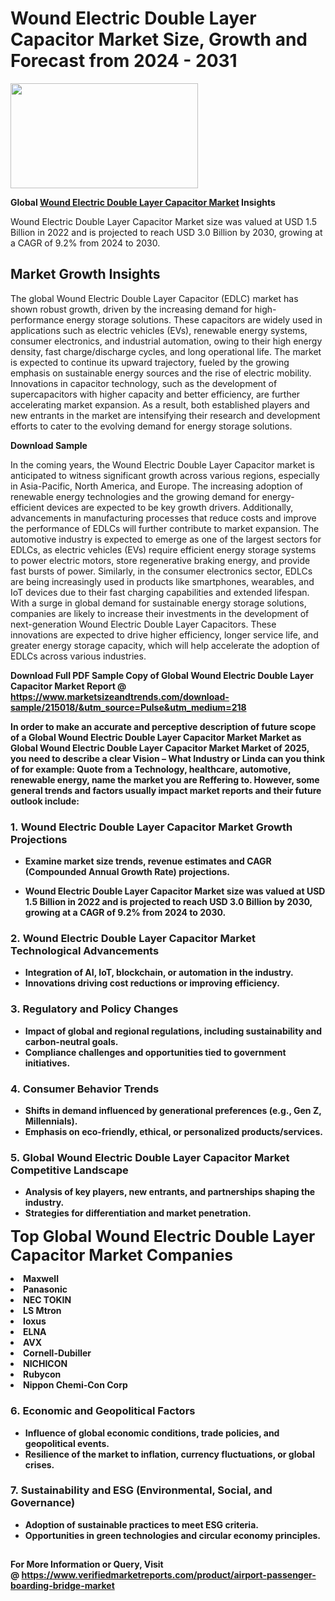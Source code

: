 <H1>Wound Electric Double Layer Capacitor Market Size, Growth and Forecast from 2024 - 2031</H1><img class="aligncenter size-medium wp-image-584254" src="https://thirdeyenews.in/wp-content/uploads/2024/09/Global-Market-Research-300x168.jpeg" alt="" width="300" height="168" /><p><strong>Global&nbsp;<a href="https://www.marketsizeandtrends.com/download-sample/215018/&amp;utm_source=Pulse&amp;utm_medium=218">Wound Electric Double Layer Capacitor Market</a> Insights</strong></p><p>Wound Electric Double Layer Capacitor Market size was valued at USD 1.5 Billion in 2022 and is projected to reach USD 3.0 Billion by 2030, growing at a CAGR of 9.2% from 2024 to 2030.</p><p><h2>Market Growth Insights</h2> <p>The global Wound Electric Double Layer Capacitor (EDLC) market has shown robust growth, driven by the increasing demand for high-performance energy storage solutions. These capacitors are widely used in applications such as electric vehicles (EVs), renewable energy systems, consumer electronics, and industrial automation, owing to their high energy density, fast charge/discharge cycles, and long operational life. The market is expected to continue its upward trajectory, fueled by the growing emphasis on sustainable energy sources and the rise of electric mobility. Innovations in capacitor technology, such as the development of supercapacitors with higher capacity and better efficiency, are further accelerating market expansion. As a result, both established players and new entrants in the market are intensifying their research and development efforts to cater to the evolving demand for energy storage solutions.</p> <p><strong>Download Sample</strong></p> <p>In the coming years, the Wound Electric Double Layer Capacitor market is anticipated to witness significant growth across various regions, especially in Asia-Pacific, North America, and Europe. The increasing adoption of renewable energy technologies and the growing demand for energy-efficient devices are expected to be key growth drivers. Additionally, advancements in manufacturing processes that reduce costs and improve the performance of EDLCs will further contribute to market expansion. The automotive industry is expected to emerge as one of the largest sectors for EDLCs, as electric vehicles (EVs) require efficient energy storage systems to power electric motors, store regenerative braking energy, and provide fast bursts of power. Similarly, in the consumer electronics sector, EDLCs are being increasingly used in products like smartphones, wearables, and IoT devices due to their fast charging capabilities and extended lifespan. With a surge in global demand for sustainable energy storage solutions, companies are likely to increase their investments in the development of next-generation Wound Electric Double Layer Capacitors. These innovations are expected to drive higher efficiency, longer service life, and greater energy storage capacity, which will help accelerate the adoption of EDLCs across various industries.</p> <p><strong></p><p><span class=""><strong>Download Full PDF Sample Copy of Global Wound Electric Double Layer Capacitor Market Report</strong> @ <a href="https://www.marketsizeandtrends.com/download-sample/215018/&amp;utm_source=Pulse&amp;utm_medium=218" target="_blank">https://www.marketsizeandtrends.com/download-sample/215018/&amp;utm_source=Pulse&amp;utm_medium=218</a></span></p><p>In order to make an accurate and perceptive description of future scope of a Global&nbsp;Wound Electric Double Layer Capacitor Market Market as Global&nbsp;Wound Electric Double Layer Capacitor Market Market of 2025, you need to describe a clear Vision &ndash; What Industry or Linda can you think of for example: Quote from a Technology, healthcare, automotive, renewable energy, name the market you are Reffering to. However, some general trends and factors usually impact market reports and their future outlook include:</p><h3>1.&nbsp;<strong>Wound Electric Double Layer Capacitor Market Growth Projections</strong></h3><ul><li>Examine market size trends, revenue estimates and CAGR (Compounded Annual Growth Rate) projections.</li><li><p>Wound Electric Double Layer Capacitor Market size was valued at USD 1.5 Billion in 2022 and is projected to reach USD 3.0 Billion by 2030, growing at a CAGR of 9.2% from 2024 to 2030.</p></li></ul><h3>2.&nbsp;<strong>Wound Electric Double Layer Capacitor Market Technological Advancements</strong></h3><ul><li>Integration of AI, IoT, blockchain, or automation in the industry.</li><li>Innovations driving cost reductions or improving efficiency.</li></ul><h3>3.&nbsp;<strong>Regulatory and Policy Changes</strong></h3><ul><li>Impact of global and regional regulations, including sustainability and carbon-neutral goals.</li><li>Compliance challenges and opportunities tied to government initiatives.</li></ul><h3>4.&nbsp;<strong>Consumer Behavior Trends</strong></h3><ul><li>Shifts in demand influenced by generational preferences (e.g., Gen Z, Millennials).</li><li>Emphasis on eco-friendly, ethical, or personalized products/services.</li></ul><h3>5.&nbsp;<strong>Global Wound Electric Double Layer Capacitor Market Competitive Landscape</strong></h3><ul><li>Analysis of key players, new entrants, and partnerships shaping the industry.</li><li>Strategies for differentiation and market penetration.</li></ul><p data-pm-slice="1 1 []"><span style="color: inherit; font-family: inherit; font-size: 25px;">Top Global Wound Electric Double Layer Capacitor Market Companies</span></p><div class="" data-test-id=""><p><li>Maxwell</li><li> Panasonic</li><li> NEC TOKIN</li><li> LS Mtron</li><li> Ioxus</li><li> ELNA</li><li> AVX</li><li> Cornell-Dubiller</li><li> NICHICON</li><li> Rubycon</li><li> Nippon Chemi-Con Corp</li></p></div><h3>6.&nbsp;<strong>Economic and Geopolitical Factors</strong></h3><ul><li>Influence of global economic conditions, trade policies, and geopolitical events.</li><li>Resilience of the market to inflation, currency fluctuations, or global crises.</li></ul><h3>7.&nbsp;<strong>Sustainability and ESG (Environmental, Social, and Governance)</strong></h3><ul><li>Adoption of sustainable practices to meet ESG criteria.</li><li>Opportunities in green technologies and circular economy principles.</li></ul><h2><strong style="font-size: 14px;">For More Information or Query, Visit @&nbsp;</strong><a style="background-color: #ffffff; font-size: 14px;" href="https://www.marketsizeandtrends.com/report/wound-electric-double-layer-capacitor-market/" target="_blank">https://www.verifiedmarketreports.com/product/airport-passenger-boarding-bridge-market</a></h2>
